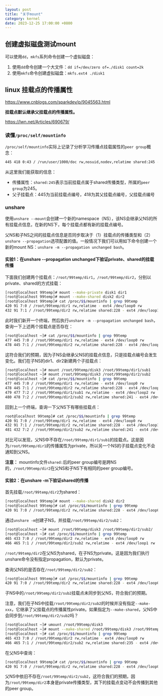 ```yaml
---
layout: post
title: "关于mount"
category: kernel
date: 2023-12-25 17:00:00 +0800
---
```


## 创建虚拟磁盘测试mount

可以使用`dd`，`mkfs`系列命令创建一个虚拟磁盘：

1. 使用`dd`命令创建一个大文件：`dd if=/dev/zero of=./disk1 count=2k`
2. 使用`mkfs`命令创建虚拟磁盘：`mkfs.ext4 ./disk1`

## linux 挂载点的传播属性

<https://www.cnblogs.com/sparkdev/p/9045563.html>

**挂载点默认继承父挂载点的传播属性。**

<https://lwn.net/Articles/690679/>

### 读懂`/proc/self/mountinfo`

`/proc/self/mountinfo`实际上记录了分析学习传播点挂载属性的`peer group`概念：

```bash
445 418 0:43 / /run/user/1000/doc rw,nosuid,nodev,relatime shared:245 - fuse.portal portal rw,user_id=1000,group_id=1000
```

从这里我们能获取的信息：

* 传播属性：`shared:245`表示当前挂载点属于shared传播类型，所属的`peer group`为245。
* 父子挂载点：445为当前挂载点编号，418为其父挂载点编号，父挂载点编号

### unshare

使用`unshare --mount`会创建一个新的namespace（NS），该NS会继承父NS的所有挂载点信息，在新的NS下，每个挂载点都有新的挂载点编号。

父NS和子NS之间的挂载点信息是否同步取决于（1）挂载点的传播类型和（2）`unshare --propagation`选项配置的值。一般情况下我们可以用如下命令创建一个新的mount NS：`unshare -m --propagation unchanged bash`。

#### 实验1：在unshare --propagation unchanged下验证private、shared的挂载传播

下面我们创建两个挂载点：`/root/99temp/dir1`，`/root/99temp/dir2`，分别以private、shared的方式挂载：

```bash
[root@localhost 99temp]# mount --make-private disk1 dir1
[root@localhost 99temp]# mount --make-shared disk2 dir2
[root@localhost 99temp]# cat /proc/$$/mountinfo | grep 99temp
420 91 7:0 / /root/99temp/dir1 rw,relatime - ext4 /dev/loop0 rw
432 91 7:1 / /root/99temp/dir2 rw,relatime shared:228 - ext4 /dev/loop1 rw
```

此时我们新开一个终端，然后执行`unshare -m --propagation unchanged bash`，查询一下上述两个挂载点是否存在：

```bash
[root@localhost ~]# cat /proc/$$/mountinfo | grep 99temp
477 445 7:0 / /root/99temp/dir1 rw,relatime - ext4 /dev/loop0 rw
478 445 7:1 / /root/99temp/dir2 rw,relatime shared:228 - ext4 /dev/loop1 rw
```

这符合我们的预期，因为子NS会继承父NS的挂载点信息，只是挂载点编号会发生变化。我们在子NS的dir1、dir2新建两个子挂载点：

```bash
[root@localhost ~]# mount /root/99temp/disk3 /root/99temp/dir1/sub1
[root@localhost ~]# mount /root/99temp/disk3 /root/99temp/dir2/sub2
[root@localhost ~]# cat /proc/$$/mountinfo | grep 99temp
477 445 7:0 / /root/99temp/dir1 rw,relatime - ext4 /dev/loop0 rw
478 445 7:1 / /root/99temp/dir2 rw,relatime shared:228 - ext4 /dev/loop1 rw
479 477 7:2 / /root/99temp/dir1/sub1 rw,relatime - ext4 /dev/loop2 rw
480 478 7:2 / /root/99temp/dir2/sub2 rw,relatime shared:241 - ext4 /dev/loop2 rw
```

回到上一个终端，查询一下父NS下有哪些挂载点：

```bash
root@localhost 99temp]# cat /proc/$$/mountinfo | grep 99temp
420 91 7:0 / /root/99temp/dir1 rw,relatime - ext4 /dev/loop0 rw
432 91 7:1 / /root/99temp/dir2 rw,relatime shared:228 - ext4 /dev/loop1 rw
481 432 7:2 / /root/99temp/dir2/sub2 rw,relatime shared:241 - ext4 /dev/loop2 rw
```

对比可以发现，父NS中不存在`/root/99temp/dir1/sub1`的挂载点。这是因为`/root/99temp/dir1`的传播属性为private，所以另一个NS的子挂载点变化不会通知到父NS。

**注意：** mountinfo文件`shared:`后的peer group编号是跨NS的，`/root/99temp/dir2`在父NS和子NS下有相同的peer group编号。

#### 实验2：在unshare -m下验证shared的传播

首先挂载`/root/99temp/dir2`为shared：

```bash
[root@localhost 99temp]# mount --make-shared disk2 dir2
[root@localhost 99temp]# cat /proc/$$/mountinfo | grep 99temp
420 91 7:0 / /root/99temp/dir2 rw,relatime shared:228 - ext4 /dev/loop0 rw
```

通过`unshare -m`创建子NS，并挂载`/root/99temp/dir2/sub2`：

```bash
[root@localhost ~]# mount /root/99temp/disk3 /root/99temp/dir2/sub2/
[root@localhost ~]# cat /proc/$$/mountinfo | grep 99temp
465 433 7:0 / /root/99temp/dir2 rw,relatime - ext4 /dev/loop0 rw
466 465 7:1 / /root/99temp/dir2/sub2 rw,relatime - ext4 /dev/loop1 rw
```

`/root/99temp/dir2`在父NS为shared，在子NS为private。这是因为我们执行unshare命令没有指定propagation，默认为private。

查询父NS的是否存在`/root/99temp/dir2/sub2`：

```bash
[root@localhost 99temp]# cat /proc/$$/mountinfo | grep 99temp
420 91 7:0 / /root/99temp/dir2 rw,relatime shared:228 - ext4 /dev/loop0 rw
```

子NS中的`/root/99temp/dir2/sub2`挂载点未同步到父NS，符合我们的预期。

注意，我们在子NS中挂载`/root/99temp/dir2/sub2`的时候并没有指定`--make-xxx`，它继承了父挂载点的传播属性private。如果指定为`--make-shared`，父NS中会同步到`/root/99temp/dir2/sub2`吗？

```bash
[root@localhost ~]# umount /root/99temp/disk3
[root@localhost ~]# mount --make-shared /root/99temp/disk3 /root/99temp/dir2/sub2
[root@localhost ~]# cat /proc/$$/mountinfo | grep 99temp
465 433 7:0 / /root/99temp/dir2 rw,relatime - ext4 /dev/loop0 rw
466 465 7:1 / /root/99temp/dir2/sub2 rw,relatime shared:235 - ext4 /dev/loop1 rw
```

在父NS中查询：

```bash
[root@localhost 99temp]# cat /proc/$$/mountinfo | grep 99temp
420 91 7:0 / /root/99temp/dir2 rw,relatime shared:228 - ext4 /dev/loop0 rw
```

父NS中依旧不存在`/root/99temp/dir2/sub2`，这符合我们的预期，因为`/root/99temp/dir2`本身是private传播类型，其下的挂载点变动不会传播到其他的peer group。
